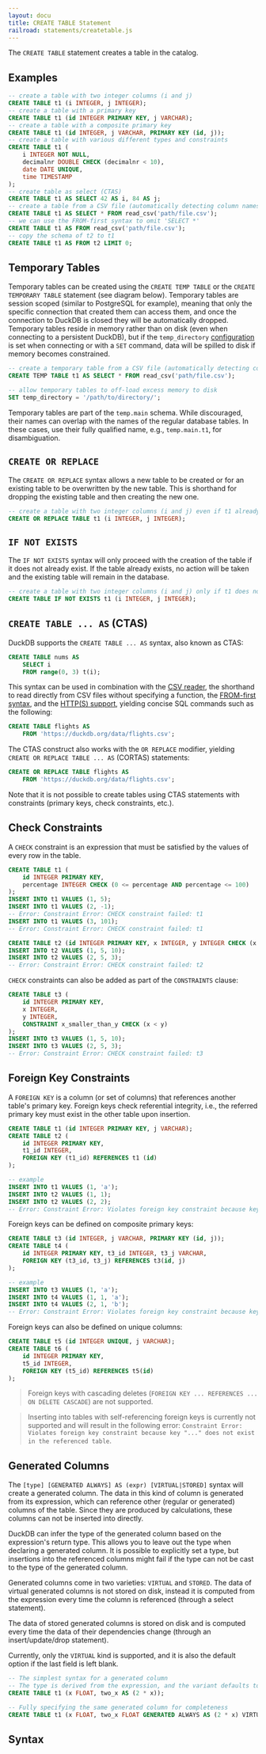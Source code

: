 ```yaml
---
layout: docu
title: CREATE TABLE Statement
railroad: statements/createtable.js
---
```


The `CREATE TABLE` statement creates a table in the catalog.

## Examples

```sql
-- create a table with two integer columns (i and j)
CREATE TABLE t1 (i INTEGER, j INTEGER);
-- create a table with a primary key
CREATE TABLE t1 (id INTEGER PRIMARY KEY, j VARCHAR);
-- create a table with a composite primary key
CREATE TABLE t1 (id INTEGER, j VARCHAR, PRIMARY KEY (id, j));
-- create a table with various different types and constraints
CREATE TABLE t1 (
    i INTEGER NOT NULL,
    decimalnr DOUBLE CHECK (decimalnr < 10),
    date DATE UNIQUE,
    time TIMESTAMP
);
-- create table as select (CTAS)
CREATE TABLE t1 AS SELECT 42 AS i, 84 AS j;
-- create a table from a CSV file (automatically detecting column names and types)
CREATE TABLE t1 AS SELECT * FROM read_csv('path/file.csv');
-- we can use the FROM-first syntax to omit 'SELECT *'
CREATE TABLE t1 AS FROM read_csv('path/file.csv');
-- copy the schema of t2 to t1
CREATE TABLE t1 AS FROM t2 LIMIT 0;
```

## Temporary Tables

Temporary tables can be created using the `CREATE TEMP TABLE` or the `CREATE TEMPORARY TABLE` statement (see diagram below).
Temporary tables are session scoped (similar to PostgreSQL for example), meaning that only the specific connection that created them can access them, and once the connection to DuckDB is closed they will be automatically dropped.
Temporary tables reside in memory rather than on disk (even when connecting to a persistent DuckDB), but if the `temp_directory` [configuration](../../configuration/overview) is set when connecting or with a `SET` command, data will be spilled to disk if memory becomes constrained.

```sql
-- create a temporary table from a CSV file (automatically detecting column names and types)
CREATE TEMP TABLE t1 AS SELECT * FROM read_csv('path/file.csv');

-- allow temporary tables to off-load excess memory to disk
SET temp_directory = '/path/to/directory/';
```

Temporary tables are part of the `temp.main` schema. While discouraged, their names can overlap with the names of the regular database tables. In these cases, use their fully qualified name, e.g., `temp.main.t1`, for disambiguation.

## `CREATE OR REPLACE`

The `CREATE OR REPLACE` syntax allows a new table to be created or for an existing table to be overwritten by the new table. This is shorthand for dropping the existing table and then creating the new one.

```sql
-- create a table with two integer columns (i and j) even if t1 already exists
CREATE OR REPLACE TABLE t1 (i INTEGER, j INTEGER);
```

## `IF NOT EXISTS`

The `IF NOT EXISTS` syntax will only proceed with the creation of the table if it does not already exist. If the table already exists, no action will be taken and the existing table will remain in the database.

```sql
-- create a table with two integer columns (i and j) only if t1 does not exist yet
CREATE TABLE IF NOT EXISTS t1 (i INTEGER, j INTEGER);
```

## `CREATE TABLE ... AS` (CTAS)

DuckDB supports the `CREATE TABLE ... AS` syntax, also known as CTAS:

```sql
CREATE TABLE nums AS
    SELECT i
    FROM range(0, 3) t(i);
```

This syntax can be used in combination with the [CSV reader](../../data/csv/overview), the shorthand to read directly from CSV files without specifying a function, the [FROM-first syntax](../query_syntax/from), and the [HTTP(S) support](../../extensions/httpfs/https), yielding concise SQL commands such as the following:

```sql
CREATE TABLE flights AS
    FROM 'https://duckdb.org/data/flights.csv';
```

The CTAS construct also works with the `OR REPLACE` modifier, yielding `CREATE OR REPLACE TABLE ... AS` (CORTAS) statements:

```sql
CREATE OR REPLACE TABLE flights AS
    FROM 'https://duckdb.org/data/flights.csv';
```

Note that it is not possible to create tables using CTAS statements with constraints (primary keys, check constraints, etc.).

## Check Constraints

A `CHECK` constraint is an expression that must be satisfied by the values of every row in the table.

```sql
CREATE TABLE t1 (
    id INTEGER PRIMARY KEY,
    percentage INTEGER CHECK (0 <= percentage AND percentage <= 100)
);
INSERT INTO t1 VALUES (1, 5);
INSERT INTO t1 VALUES (2, -1);
-- Error: Constraint Error: CHECK constraint failed: t1
INSERT INTO t1 VALUES (3, 101);
-- Error: Constraint Error: CHECK constraint failed: t1
```

```sql
CREATE TABLE t2 (id INTEGER PRIMARY KEY, x INTEGER, y INTEGER CHECK (x < y));
INSERT INTO t2 VALUES (1, 5, 10);
INSERT INTO t2 VALUES (2, 5, 3);
-- Error: Constraint Error: CHECK constraint failed: t2
```

`CHECK` constraints can also be added as part of the `CONSTRAINTS` clause:

```sql
CREATE TABLE t3 (
    id INTEGER PRIMARY KEY,
    x INTEGER,
    y INTEGER,
    CONSTRAINT x_smaller_than_y CHECK (x < y)
);
INSERT INTO t3 VALUES (1, 5, 10);
INSERT INTO t3 VALUES (2, 5, 3);
-- Error: Constraint Error: CHECK constraint failed: t3
```

## Foreign Key Constraints

A `FOREIGN KEY` is a column (or set of columns) that references another table's primary key. Foreign keys check referential integrity, i.e., the referred primary key must exist in the other table upon insertion.

```sql
CREATE TABLE t1 (id INTEGER PRIMARY KEY, j VARCHAR);
CREATE TABLE t2 (
    id INTEGER PRIMARY KEY,
    t1_id INTEGER,
    FOREIGN KEY (t1_id) REFERENCES t1 (id)
);

-- example
INSERT INTO t1 VALUES (1, 'a');
INSERT INTO t2 VALUES (1, 1);
INSERT INTO t2 VALUES (2, 2);
-- Error: Constraint Error: Violates foreign key constraint because key "id: 2" does not exist in the referenced table
```

Foreign keys can be defined on composite primary keys:

```sql
CREATE TABLE t3 (id INTEGER, j VARCHAR, PRIMARY KEY (id, j));
CREATE TABLE t4 (
    id INTEGER PRIMARY KEY, t3_id INTEGER, t3_j VARCHAR,
    FOREIGN KEY (t3_id, t3_j) REFERENCES t3(id, j)
);

-- example
INSERT INTO t3 VALUES (1, 'a');
INSERT INTO t4 VALUES (1, 1, 'a');
INSERT INTO t4 VALUES (2, 1, 'b');
-- Error: Constraint Error: Violates foreign key constraint because key "id: 1, j: b" does not exist in the referenced table
```

Foreign keys can also be defined on unique columns:

```sql
CREATE TABLE t5 (id INTEGER UNIQUE, j VARCHAR);
CREATE TABLE t6 (
    id INTEGER PRIMARY KEY,
    t5_id INTEGER,
    FOREIGN KEY (t5_id) REFERENCES t5(id)
);
```

> Foreign keys with cascading deletes (`FOREIGN KEY ... REFERENCES ... ON DELETE CASCADE`) are not supported.

> Inserting into tables with self-referencing foreign keys is currently not supported and will result in the following error: `Constraint Error: Violates foreign key constraint because key "..." does not exist in the referenced table`.

## Generated Columns

The `[type] [GENERATED ALWAYS] AS (expr) [VIRTUAL|STORED]` syntax will create a generated column. The data in this kind of column is generated from its expression, which can reference other (regular or generated) columns of the table. Since they are produced by calculations, these columns can not be inserted into directly.

DuckDB can infer the type of the generated column based on the expression's return type. This allows you to leave out the type when declaring a generated column. It is possible to explicitly set a type, but insertions into the referenced columns might fail if the type can not be cast to the type of the generated column.

Generated columns come in two varieties: `VIRTUAL` and `STORED`.
The data of virtual generated columns is not stored on disk, instead it is computed from the expression every time the column is referenced (through a select statement).

The data of stored generated columns is stored on disk and is computed every time the data of their dependencies change (through an insert/update/drop statement).

Currently, only the `VIRTUAL` kind is supported, and it is also the default option if the last field is left blank.

```sql
-- The simplest syntax for a generated column
-- The type is derived from the expression, and the variant defaults to VIRTUAL
CREATE TABLE t1 (x FLOAT, two_x AS (2 * x));

-- Fully specifying the same generated column for completeness
CREATE TABLE t1 (x FLOAT, two_x FLOAT GENERATED ALWAYS AS (2 * x) VIRTUAL);
```

## Syntax

<div id="rrdiagram"></div>
